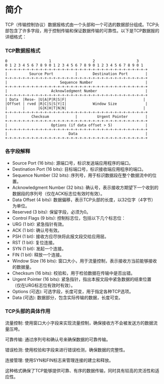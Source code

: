 # 简介

TCP（传输控制协议）数据报格式由一个头部和一个可选的数据部分组成。TCP头部包含了许多字段，用于控制传输和保证数据传输的可靠性。以下是TCP数据报的详细格式：

### TCP数据报格式

```plaintext
0                   1                   2                   3
0 1 2 3 4 5 6 7 8 9 0 1 2 3 4 5 6 7 8 9 0 1 2 3 4 5 6 7 8 9 0 1
+-+-+-+-+-+-+-+-+-+-+-+-+-+-+-+-+-+-+-+-+-+-+-+-+-+-+-+-+-+-+-+-+
|          Source Port          |       Destination Port        |
+-+-+-+-+-+-+-+-+-+-+-+-+-+-+-+-+-+-+-+-+-+-+-+-+-+-+-+-+-+-+-+-+
|                        Sequence Number                        |
+-+-+-+-+-+-+-+-+-+-+-+-+-+-+-+-+-+-+-+-+-+-+-+-+-+-+-+-+-+-+-+-+
|                    Acknowledgment Number                      |
+-+-+-+-+-+-+-+-+-+-+-+-+-+-+-+-+-+-+-+-+-+-+-+-+-+-+-+-+-+-+-+-+
| Data  |Rese- |U|A|P|R|S|F|                                   |
|Offset | rved |R|C|S|S|Y|I|            Window Size             |
|       |      |G|K|H|T|N|N|                                   |
+-+-+-+-+-+-+-+-+-+-+-+-+-+-+-+-+-+-+-+-+-+-+-+-+-+-+-+-+-+-+-+-+
|           Checksum            |         Urgent Pointer        |
+-+-+-+-+-+-+-+-+-+-+-+-+-+-+-+-+-+-+-+-+-+-+-+-+-+-+-+-+-+-+-+-+
|                    Options (if data offset > 5)               |
+-+-+-+-+-+-+-+-+-+-+-+-+-+-+-+-+-+-+-+-+-+-+-+-+-+-+-+-+-+-+-+-+
|                            Data                               |
+-+-+-+-+-+-+-+-+-+-+-+-+-+-+-+-+-+-+-+-+-+-+-+-+-+-+-+-+-+-+-+-+
```

### 各字段解释

- Source Port (16 bits): 源端口号，标识发送端应用程序的端口。
- Destination Port (16 bits): 目标端口号，标识接收端应用程序的端口。
- Sequence Number (32 bits): 序列号，用于标识数据段在整个数据流中的位置。
- Acknowledgment Number (32 bits): 确认号，表示接收方期望下一个收到的数据段的序列号（仅在ACK标志位有效时有效）。
- Data Offset (4 bits): 数据偏移，表示TCP头部的长度，以32位字（4字节）为单位。
- Reserved (3 bits): 保留字段，必须为0。
- Control Flags (9 bits): 控制标志位，包括以下几个标志位：
- URG (1 bit): 紧急指针有效。
- ACK (1 bit): 确认号有效。
- PSH (1 bit): 接收方应尽快将此报文段交给应用层。
- RST (1 bit): 复位连接。
- SYN (1 bit): 发起一个连接。
- FIN (1 bit): 释放一个连接。
- Window Size (16 bits): 窗口大小，用于流量控制，表示接收方当前能够接收的数据量。
- Checksum (16 bits): 校验和，用于检验数据在传输中是否出错。
- Urgent Pointer (16 bits): 紧急指针，指出本报文段中紧急数据的结束位置（仅在URG标志位有效时有效）。
- Options (可选): 可选字段，长度可变，用于指定各种TCP选项。
- Data (可选): 数据部分，包含实际传输的数据，长度可变。

### TCP头部的具体作用

流量控制: 使用窗口大小字段来实现流量控制，确保接收方不会被发送方的数据流量压垮。

可靠传输: 通过序列号和确认号来确保数据的可靠传输。

错误检测: 使用校验和字段来进行错误检测，确保数据的完整性。

连接管理: 使用SYN和FIN标志来管理连接的建立和释放。

这种格式确保了TCP能够提供可靠、有序的数据传输，同时具有较高的灵活性和适应性。
